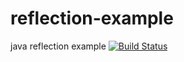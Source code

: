 # reflection-example
java reflection example
[![Build Status](https://igonnakingofpirate.visualstudio.com/mockservice/_apis/build/status/cedric05.reflection-example?branchName=master)](https://igonnakingofpirate.visualstudio.com/mockservice/_build/latest?definitionId=3&branchName=master)
